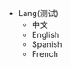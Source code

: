 <!--
 * @Author: Rainy
 * @Github: https://github.com/Rain120
 * @Date: 2019-01-20 14:09:08
 * @LastEditTime: 2019-01-20 16:10:40
 -->
* Lang(测试)
  * 中文
  * English
  * Spanish
  * French